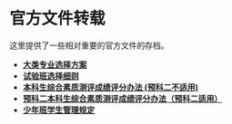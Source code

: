 # 官方文件转载

这里提供了一些相对重要的官方文件的存档。

* **[大类专业选择方案](https://github.com/ShaoXueZu/XJTU-Young-Gifted-Program-Study-group/blob/main/%E5%AE%98%E6%96%B9%E6%96%87%E4%BB%B6%E8%BD%AC%E8%BD%BD/2022%E7%BA%A7%E5%B0%91%E5%B9%B4%E7%8F%AD%E4%B8%93%E4%B8%9A%E9%80%89%E6%8B%A9%E6%96%B9%E6%A1%88%EF%BC%88%E5%AE%9A%E7%A8%BF%EF%BC%89%E2%80%94%E2%80%94%E9%92%B1%E5%AD%A6%E6%A3%AE%E5%AD%A6%E9%99%A2.pdf)**
* **[试验班选择细则](https://github.com/ShaoXueZu/XJTU-Young-Gifted-Program-Study-group/blob/main/%E5%AE%98%E6%96%B9%E6%96%87%E4%BB%B6%E8%BD%AC%E8%BD%BD/2022%E7%BA%A7%E5%B0%91%E5%B9%B4%E7%8F%AD%E8%BF%9B%E5%85%A5%E5%90%84%E7%B1%BB%E8%AF%95%E9%AA%8C%E7%8F%AD%E9%80%89%E6%8B%94%E7%BB%86%E5%88%99%EF%BC%88%E7%BB%88%E7%A8%BF%EF%BC%89.pdf)**
* **[本科生综合素质测评成绩评分办法 (预科二不适用)](https://github.com/ShaoXueZu/XJTU-Young-Gifted-Program-Study-group/blob/main/%E5%AE%98%E6%96%B9%E6%96%87%E4%BB%B6%E8%BD%AC%E8%BD%BD/7_%E8%A5%BF%E5%AE%89%E4%BA%A4%E9%80%9A%E5%A4%A7%E5%AD%A6%E6%9C%AC%E7%A7%91%E7%94%9F%E7%BB%BC%E5%90%88%E7%B4%A0%E8%B4%A8%E6%B5%8B%E8%AF%84%E6%88%90%E7%BB%A9%E8%AF%84%E5%AE%9A%E5%8A%9E%E6%B3%95.pdf)**
* **[预科二本科生综合素质测评成绩评分办法（预科二适用）](https://github.com/ShaoXueZu/XJTU-Young-Gifted-Program-Study-group/blob/main/%E5%AE%98%E6%96%B9%E6%96%87%E4%BB%B6%E8%BD%AC%E8%BD%BD/%E5%B0%91%E5%B9%B4%E7%8F%AD%E9%A2%84%E7%A7%91%E4%BA%8C%E5%AD%A6%E7%94%9F%E7%BB%BC%E5%90%88%E7%B4%A0%E8%B4%A8%E6%B5%8B%E8%AF%84%E6%88%90%E7%BB%A9%E8%AF%84%E5%88%86%E7%BB%86%E5%88%99231013.docx)**
* **[少年班学生管理规定](https://github.com/ShaoXueZu/XJTU-Young-Gifted-Program-Study-group/blob/main/%E5%AE%98%E6%96%B9%E6%96%87%E4%BB%B6%E8%BD%AC%E8%BD%BD/%E8%A5%BF%E5%AE%89%E4%BA%A4%E9%80%9A%E5%A4%A7%E5%AD%A6%E5%B0%91%E5%B9%B4%E7%8F%AD%E5%AD%A6%E7%94%9F%E7%AE%A1%E7%90%86%E8%A7%84%E5%AE%9A.pdf)**